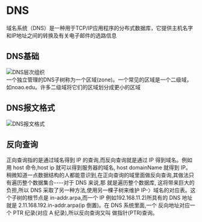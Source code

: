 # DNS
域名系统（DNS）是一种用于TCP/IP应用程序的分布式数据库，它提供主机名字和IP地址之间的转换及有关电子邮件的选路信息
## DNS基础
![DNS层次组织](http://docs.52im.net/extend/docs/book/tcpip/vol1/14/images2/52im_net_1.png)  
一个独立管理的DNS子树称为一个区域(zone)。一个常见的区域是一个二级域，如noao.edu。许多二级域将它们的区域划分成更小的区域  
## DNS报文格式
![DNS报文格式](http://docs.52im.net/extend/docs/book/tcpip/vol1/14/images2/52im_net_3.png) 
## 反向查询
正向查询指的是通过域名得到 IP 的查询,而反向查询就是通过 IP 得到域名。例如用 host 命令,host ip 就可以得到服务器的域名, host domainName 就得到 IP。  
稍微知道一点数据结构的人都能意识到,在正向查询的域里面做反向查询,其做法只有遍历整个数据集合----对于 DNS 来说,那 就是遍历整个数据库, 这将带来巨大的负担,所以 DNS 采取了另一种方法,使用另一棵子树来维护 IP-〉域名的对应表。这个子树的根节点是 in-addr.arpa,而一个 IP 例如192.168.11.2)所具有的 DNS 地址就是 2.11.168.192.in-addr.arpa(ip 倒置)。在 DNS 系统里面,一个 反向地址对应一个 PTR 纪录(对应 A 纪录),所以反向查询又叫 做指针(PTR)查询。

